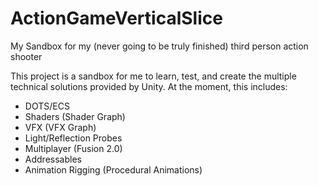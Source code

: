# ActionGameVerticalSlice
My Sandbox for my (never going to be truly finished) third person action shooter

This project is a sandbox for me to learn, test, and create the multiple technical solutions provided by Unity.
At the moment, this includes:
- DOTS/ECS
- Shaders (Shader Graph)
- VFX (VFX Graph)
- Light/Reflection Probes
- Multiplayer (Fusion 2.0)
- Addressables
- Animation Rigging (Procedural Animations)
